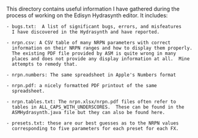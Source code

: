 This directory contains useful information I have gathered during the process
of working on the Edisyn Hydrasynth editor.  It includes:

	- bugs.txt:  A list of significant bugs, errors, and misfeatures
	  I have discovered in the Hydrasynth and have reported.

	- nrpn.csv: A CSV table of many NRPN parameters with correct
	  information on their NRPN ranges and how to display them properly.
	  The existing PDF file provided by ASM is quite wrong in many
	  places and does not provide any display information at all.  Mine
	  attempts to remedy that.

	- nrpn.numbers: The same spreadsheet in Apple's Numbers format

	- nrpn.pdf: a nicely formatted PDF printout of the same 
	  spreadsheet.

	- nrpn.tables.txt: The nrpn.xlsx/nrpn.pdf files often refer to
	  tables in ALL_CAPS_WITH_UNDERSCORES.  These can be found in the
	  ASMHydrasynth.java file but they can also be found here.

	- presets.txt: these are our best guesses as to the NRPN values
	  corresponding to five parameters for each preset for each FX.
